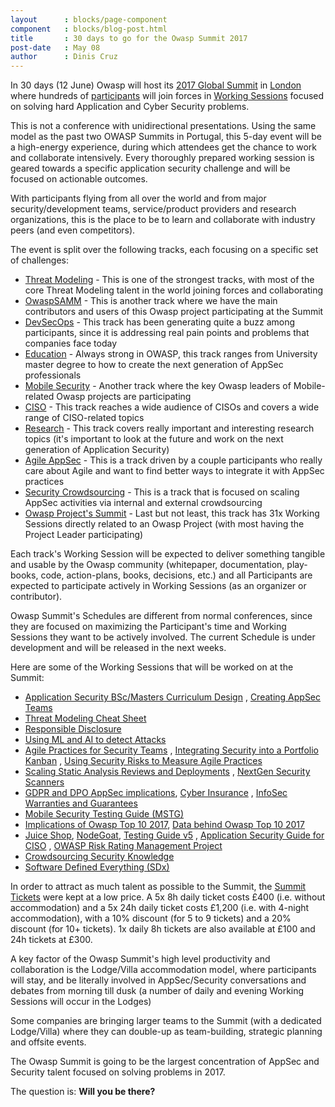 ```yaml
---
layout      : blocks/page-component
component   : blocks/blog-post.html
title       : 30 days to go for the Owasp Summit 2017
post-date   : May 08
author      : Dinis Cruz
---
```


In 30 days (12 June) Owasp will host its [2017 Global Summit](http://owaspsummit.org) in [London](owaspsummit.org/website/venue.html) where hundreds of [participants](http://owaspsummit.org/website/participants.html) will join forces in [Working Sessions](owaspsummit.org/website/working-sessions.html) focused on solving hard Application and Cyber Security problems.

This is not a conference with unidirectional presentations. Using the same model as the past two OWASP Summits in Portugal, this 5-day event will be a high-energy experience, during which attendees get the chance to work and collaborate intensively. Every thoroughly prepared working session is geared towards a specific application security challenge and will be focused on actionable outcomes.

With participants flying from all over the world and from major security/development teams, service/product providers and research organizations, this is the place to be to learn and collaborate with industry peers (and even competitors).

The event is split over the following tracks, each focusing on a specific set of challenges:

  - [Threat Modeling](/Working-Sessions/Threat-Model/) - This is one of the strongest tracks, with most of the core Threat Modeling talent in the world joining forces and collaborating
  - [OwaspSAMM](/Working-Sessions/OwaspSAMM/) - This is another track where we have the main contributors and users of this Owasp project participating at the Summit
  - [DevSecOps](/Working-Sessions/DevSecOps/) - This track has been generating quite a buzz among participants, since it is addressing real pain points and problems that companies face today
  - [Education](/Working-Sessions/DevSecOps/) - Always strong in OWASP, this track ranges from University master degree to how to create the next generation of AppSec professionals
 - [Mobile Security](/Working-Sessions/Mobile-Security/) - Another track where the key Owasp leaders of Mobile-related Owasp projects are participating
  - [CISO](/Working-Sessions/Education/) - This track reaches a wide audience of CISOs and covers a wide range of CISO-related topics
  - [Research](/Working-Sessions/Research/) - This track covers really important and interesting research topics (it's important to look at the future and work on the next generation of Application Security)
  - [Agile AppSec](/Working-Sessions/Agile-AppSec/) - This is a track driven by a couple participants who really care about Agile and want to find better ways to integrate it with AppSec practices
  - [Security Crowdsourcing](/Working-Sessions/Security-Crowdsourcing/) - This is a track that is focused on scaling AppSec activities via internal and external crowdsourcing    
  - [Owasp Project's Summit](/Working-Sessions/Project-Summit/) - Last but not least, this track has 31x Working Sessions directly related to an Owasp Project (with most having the Project Leader participating)

Each track's Working Session will be expected to deliver something tangible and usable by the Owasp community (whitepaper, documentation, play-books, code, action-plans, books, decisions, etc.) and all Participants are expected to participate actively in Working Sessions (as an organizer or contributor).

Owasp Summit's Schedules are different from normal conferences, since they are focused on maximizing the Participant's time and Working Sessions they want to be actively involved. The current Schedule is under development and will be released in the next weeks.

Here are some of the Working Sessions that will be worked on at the Summit:

  - [Application Security BSc/Masters Curriculum Design](/Working-Sessions/Education/AppSec-BSc-Masters-Curriculum-Design.html) , [Creating AppSec Teams](/Working-Sessions/Education/Creating-AppSec-Teams.html)
  - [Threat Modeling Cheat Sheet](Working-Sessions/Threat-Model/Threat-Modeling-Cheat-Sheet.html)
  - [Responsible Disclosure](/Working-Sessions/Security-Crowdsourcing/Responsible-disclosure.html)
  - [Using ML and AI to detect Attacks](/Working-Sessions/Research/Using-ML-and-AI-to-detect-attacks.html)
  - [Agile Practices for Security Teams](/Working-Sessions/Agile-AppSec/Agile-Practices-for-Security-Teams.html) , [Integrating Security into a Portfolio Kanban](/Working-Sessions/Agile-AppSec/Integrating-Security-into-a-Portfolio-Kanban.html) , [Using Security Risks to Measure Agile Practices](/Working-Sessions/Agile-AppSec/Using-Security-Risks-to-Measure-Agile-Practices.html)
  - [Scaling Static Analysis Reviews and Deployments](/Working-Sessions/Tools/Scaling-Static-Analysis-Reviews-and-Deployments.html) , [NextGen Security Scanners](/Working-Sessions/Tools/NextGen-SecurityScanners.html)
  - [GDPR and DPO AppSec implications](/Working-Sessions/CISO/), [Cyber Insurance](/Working-Sessions/CISO/) , [InfoSec Warranties and Guarantees](/Working-Sessions/CISO/InfoSec-Warranties-and-Guarantees.html)
  - [Mobile Security Testing Guide (MSTG)](/Working-Sessions/Mobile-Security/MSTG.html)
  - [Implications of Owasp Top 10 2017](/Working-Sessions/Owasp-Top-10-2017), [Data behind Owasp Top 10 2017](/Working-Sessions/Owasp-Top-10-2017/Data-behind-OWASP-Top-10-2017.html)
  - [Juice Shop](/Working-Sessions/Project-Summit/Juice-Shop.html), [NodeGoat](/Working-Sessions/Project-Summit/NodeGoat.html), [Testing Guide v5](/Working-Sessions/Project-Summit/Testing-Guide-v5.html) , [Application Security Guide for CISO](/Working-Sessions/CISO/Application-Security-Guide-for-CISO.html) , [OWASP Risk Rating Management Project](/Working-Sessions/Project-Summit/Risk-Rating-Management.html)
  - [Crowdsourcing Security Knowledge](/Working-Sessions/Security-Crowdsourcing/Crowdsourcing-Security-Knowledge.html)
  - [Software Defined Everything (SDx)](/Working-Sessions/Education/Software-Defined-Everything-(SDx).html)


In order to attract as much talent as possible to the Summit, the [Summit Tickets](/website/buy-ticket.html) were kept at a low price. A 5x 8h daily ticket costs £400 (i.e. without accommodation) and a 5x 24h daily ticket costs £1,200 (i.e. with 4-night accommodation), with a 10% discount (for 5 to 9 tickets) and a 20% discount (for 10+ tickets). 1x daily 8h tickets are also available at £100 and 24h tickets at £300.

A key factor of the Owasp Summit's high level productivity and collaboration is the Lodge/Villa accommodation model, where participants will stay, and be literally involved in AppSec/Security conversations and debates from morning till dusk (a number of daily and evening Working Sessions will occur in the Lodges)

Some companies are bringing larger teams to the Summit (with a dedicated Lodge/Villa) where they can double-up as team-building, strategic planning and offsite events.

The Owasp Summit is going to be the largest concentration of AppSec and Security talent focused on solving problems in 2017.

The question is: **Will you be there?**
